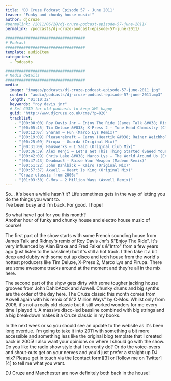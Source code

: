 ```yaml
---
title: 'DJ Cruze Podcast Episode 57 - June 2011'
teaser: "Funky and chunky house music!"
author: djcruze
#permalink: /2011/06/28/dj-cruze-podcast-episode-57-june-2011/
permalink: /podcasts/dj-cruze-podcast-episode-57-june-2011/

###################################
# Podcast
###################################
template: audioItem
categories:
  - Podcasts

###################################
# Media details
###################################
media:
  image: "images/podcasts/dj-cruze-podcast-episode-57-june-2011.jpg"
  content: "audio/podcasts/dj-cruze-podcast-episode-57-june-2011.mp3"
  length: "01:10:32"
  keywords: "roy davis jnr"
  # Set GUID for old podcasts to keep XML happy
  guid: "http://www.djcruze.co.uk/cms/?p=820"
  tracklist:
    - "[00:00:00] Roy Davis Jnr – Enjoy The Ride (James Talk &#038; Ridney Mix)"
    - "[00:05:45] Tim Deluxe &#038; X-Press 2 – Tone Head Chemistry (Club Mix)"
    - "[00:12:07] Sharam – Fun (Marco Lys Remix)"
    - "[00:19:09] Pleasurekraft – Carny (Heartik &#038; Rainer Weichhold Remix)"
    - "[00:25:09] Pirupa – Guarda (Original Mix)"
    - "[00:31:09] Hauswerks – I Said (Original Club Mix)"
    - "[00:36:39] Alex Kenji – Let's Get This Thing Started (Saeed Younan Mix)"
    - "[00:42:09] Chris Lake &#038; Marco Lys – The World Around Us (Extended Mix)"
    - "[00:47:43] Deadmau5 – Raise Your Weapon (Madeon Remix)"
    - "[00:51:22] John Dahlbäck – Kairo (Original Mix)"
    - "[00:57:37] Axwell – Heart Is King (Original Mix)"
    - "Cruze classic from 2006:"
    - "[01:03:30] C-Mos – 2 Million Ways (Axwell Remix)"
---
```

So... it's been a while hasn't it? Life sometimes gets in the way of letting you do the things you want to.  
I've been busy and I'm back. For good. I hope!

So what have I got for you this month?  
Another hour of funky and chunky house and electro house music of course!

The first part of the show starts with some French sounding house from James Talk and Ridney's remix of Roy Davis Jnr's &"Enjoy The Ride". It's very influenced by Alan Braxe and Fred Falke's &"Intro" from a few years ago (just listen to the bassline!) but it's still a hot track. I then take it a bit deep and dubby with some cut up disco and tech house from the world's hottest producers like Tim Deluxe, X-Press 2, Marco Lys and Pirupa. There are some awesome tracks around at the moment and they're all in the mix here.

The second part of the show gets dirty with some tougher jacking house grooves from John DahlbÃ¤ck and Axwell. Chunky drums and big synths are the order of the day here. The Cruze classic this month comes from Axwell again with his remix of &"2 Million Ways" by C-Mos. Whilst only from 2006, it's not a really old classic but it still worked wonders for me every time I played it. A massive disco-led bassline combined with big strings and a big breakdown makes it a Cruze classic in my books.

In the next week or so you should see an update to the website as it's been long overdue. I'm going to take it into 2011 with something a bit more accessible and something less like the original blog template that I created back in 2005! I also want your opinions on where I should go with the show. Do you like the radio show style that I currently do? Or do the voice-overs and shout-outs get on your nerves and you'd just prefer a straight up DJ mix? Please get in touch via the [contact form][3] or [follow me on Twitter][4] to tell me what you want.

DJ Cruze and Manchester are now definitely both back in the house!

